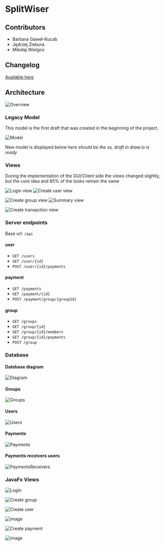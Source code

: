 # SplitWiser

## Contributors

* Barbara Gaweł-Kucab
* Jędrzej Ziebura
* Mikołaj Wielgos

## Changelog

[Available here](./docs/changelog.md)

## Architecture

![Overview](./docs/resources/overview.jfif)

### Legacy Model

 This model is the first draft that was created in the beginning of the project.

![Model](./docs/resources/model/model.svg)

New model is displayed below
*here should be the ss, draft in draw.io is ready*

### Views

During the implementation of the GUI/Client side the views changed slightly, but the core idea and 85% of the looks remain the same

![Login view](./docs/resources/views/login-view.svg)
![Create user view](./docs/resources/views/create-user-view.svg)

![Create group view](./docs/resources/views/create-group-view.svg)
![Summary view](./docs/resources/views/summary-view.svg)

![Create transaction view](./docs/resources/views/create-transaction-view.svg)

### Server endpoints

Base url: `/api`

#### user

* `GET /users`
* `GET /user/{id}`
* `POST /user/{id}/payments`

#### payment

* `GET /payments`
* `GET /payment/{id}`
* `POST /payment/group/{groupId}`

#### group

* `GET /groups`
* `GET /group/{id}`
* `GET /group/{id}/members`
* `GET /group/{id}/payments`
* `POST /group`

### Database

#### Datebase diagram

![Diagram](./docs/resources/database/database-schema.png)

#### Groups

![Groups](./docs/resources/database/groups.png)

#### Users

![Users](./docs/resources/database/users.png)

#### Payments

![Payments](./docs/resources/database/payments.png)

#### Payments receivers users

![PaymentsReceivers](./docs/resources/database/payments-receivers-users.png)

### JavaFx Views

![Login](./docs/resources/views/javafx/login.jpg)

![Create group](./docs/resources/views/javafx/create-group.jpg)

![Create user](./docs/resources/views/javafx/create-user.jpg)

![image](https://user-images.githubusercontent.com/92650724/218481003-2d6cf69c-4090-406c-8ca2-ce47602c6cd6.png)

![Create payment](./docs/resources/views/javafx/create-payment.jpg)

![image](https://user-images.githubusercontent.com/92650724/218481256-3f60d466-df37-405f-b879-32dd7925fae0.png)

